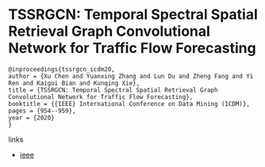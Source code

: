# TSSRGCN: Temporal Spectral Spatial Retrieval Graph Convolutional Network for Traffic Flow Forecasting

```
@inproceedings{tssrgcn_icdm20,
author = {Xu Chen and Yuanxing Zhang and Lun Du and Zheng Fang and Yi Ren and Kaigui Bian and Kunqing Xie},
title = {TSSRGCN: Temporal Spectral Spatial Retrieval Graph Convolutional Network for Traffic Flow Forecasting},
booktitle = {{IEEE} International Conference on Data Mining (ICDM)},
pages = {954--959},
year = {2020}
}
```

links
- [ieee](https://ieeexplore.ieee.org/document/9338393)
